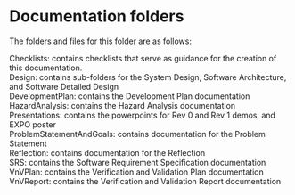 # Documentation folders

The folders and files for this folder are as follows:

Checklists: contains checklists that serve as guidance for the creation of this documentation. \
Design: contains sub-folders for the System Design, Software Architecture, and Software Detailed Design \
DevelopmentPlan: contains the Development Plan documentation \
HazardAnalysis: contains the Hazard Analysis documentation \
Presentations: contains the powerpoints for Rev 0 and Rev 1 demos, and EXPO poster \
ProblemStatementAndGoals: contains documentation for the Problem Statement \
Reflection: contains documentation for the Reflection \
SRS: contains the Software Requirement Specification documentation \
VnVPlan: contains the Verification and Validation Plan documentation \
VnVReport: contains the Verification and Validation Report documentation
